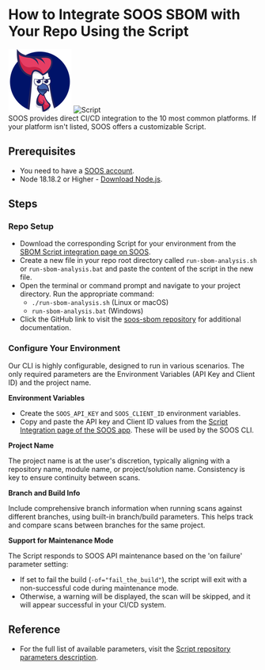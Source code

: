 # How to Integrate SOOS SBOM with Your Repo Using the Script

<div>
<img src="../assets/img/SOOS-Icon.png" alt="SOOS" width="128" height="128">
<img src="../assets/img/shell.png" alt="Script" width="128" height="128">
</div>
SOOS provides direct CI/CD integration to the 10 most common platforms. If your platform isn't listed, SOOS offers a customizable Script.

## Prerequisites
- You need to have a [SOOS account](https://app.soos.io/register).
- Node 18.18.2 or Higher - [Download Node.js](https://nodejs.org/en/download).

## Steps

### **Repo Setup**
* Download the corresponding Script for your environment from the [SBOM Script integration page on SOOS](https://app.soos.io/integrate/sbom?id=script).
* Create a new file in your repo root directory called `run-sbom-analysis.sh` or `run-sbom-analysis.bat` and paste the content of the script in the new file.
* Open the terminal or command prompt and navigate to your project directory. Run the appropriate command:
    * `./run-sbom-analysis.sh` (Linux or macOS)
    * `run-sbom-analysis.bat` (Windows)
* Click the GitHub link to visit the [soos-sbom repository](https://github.com/soos-io/soos-sbom) for additional documentation.

### **Configure Your Environment**
Our CLI is highly configurable, designed to run in various scenarios. The only required parameters are the Environment Variables (API Key and Client ID) and the project name.

**Environment Variables**

* Create the `SOOS_API_KEY` and `SOOS_CLIENT_ID` environment variables.
* Copy and paste the API key and Client ID values from the [Script Integration page of the SOOS app](https://app.soos.io/integrate/sbom?id=script). These will be used by the SOOS CLI.

**Project Name**

The project name is at the user's discretion, typically aligning with a repository name, module name, or project/solution name. Consistency is key to ensure continuity between scans.

**Branch and Build Info**

Include comprehensive branch information when running scans against different branches, using built-in branch/build parameters. This helps track and compare scans between branches for the same project.

**Support for Maintenance Mode**

The Script responds to SOOS API maintenance based on the 'on failure' parameter setting:
* If set to fail the build (`-of="fail_the_build"`), the script will exit with a non-successful code during maintenance mode.
* Otherwise, a warning will be displayed, the scan will be skipped, and it will appear successful in your CI/CD system.

## Reference
* For the full list of available parameters, visit the [Script repository parameters description](https://github.com/soos-io/soos-sbom?tab=readme-ov-file#parameters).